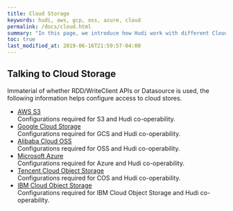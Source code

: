 ```yaml
---
title: Cloud Storage
keywords: hudi, aws, gcp, oss, azure, cloud
permalink: /docs/cloud.html
summary: "In this page, we introduce how Hudi work with different Cloud providers."
toc: true
last_modified_at: 2019-06-16T21:59:57-04:00
---
```

 
## Talking to Cloud Storage

Immaterial of whether RDD/WriteClient APIs or Datasource is used, the following information helps configure access
to cloud stores.

 * [AWS S3](/docs/s3_hoodie) <br/>
   Configurations required for S3 and Hudi co-operability.
 * [Google Cloud Storage](/docs/gcs_hoodie) <br/>
   Configurations required for GCS and Hudi co-operability.
 * [Alibaba Cloud OSS](/docs/oss_hoodie.html) <br/>
   Configurations required for OSS and Hudi co-operability.
 * [Microsoft Azure](/docs/azure_hoodie.html) <br/>
   Configurations required for Azure and Hudi co-operability.
* [Tencent Cloud Object Storage](/docs/cos_hoodie.html) <br/>
   Configurations required for COS and Hudi co-operability.
* [IBM Cloud Object Storage](/docs/ibm_cos_hoodie.html) <br/>
   Configurations required for IBM Cloud Object Storage and Hudi co-operability.
